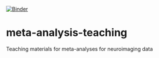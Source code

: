 [![Binder](https://mybinder.org/badge_logo.svg)](https://mybinder.org/v2/gh/switt4/meta-analysis-teaching/main?labpath=03_lot_compare_ibma_and_cbma.ipynb)

# meta-analysis-teaching
Teaching materials for meta-analyses for neuroimaging data
